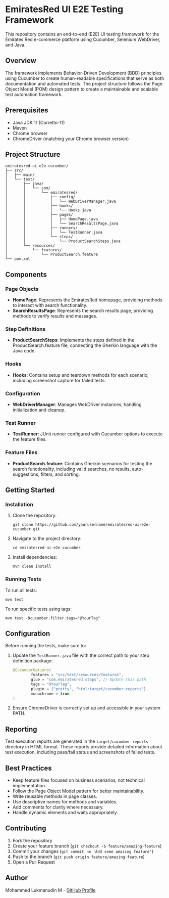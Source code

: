 # EmiratesRed UI E2E Testing Framework

This repository contains an end-to-end (E2E) UI testing framework for the Emirates Red e-commerce platform using Cucumber, Selenium WebDriver, and Java.

## Overview

The framework implements Behavior-Driven Development (BDD) principles using Cucumber to create human-readable specifications that serve as both documentation and automated tests. The project structure follows the Page Object Model (POM) design pattern to create a maintainable and scalable test automation framework.

## Prerequisites

- Java JDK 11 (Corretto-11)
- Maven
- Chrome browser
- ChromeDriver (matching your Chrome browser version)

## Project Structure

```
emiratesred-ui-e2e-cucumber/
├── src/
│   ├── main/
│   └── test/
│       ├── java/
│       │   └── com/
│       │       └── emiratesred/
│       │           ├── config/
│       │           │   └── WebDriverManager.java
│       │           ├── hooks/
│       │           │   └── Hooks.java
│       │           ├── pages/
│       │           │   ├── HomePage.java
│       │           │   └── SearchResultsPage.java
│       │           ├── runners/
│       │           │   └── TestRunner.java
│       │           └── steps/
│       │               └── ProductSearchSteps.java
│       └── resources/
│           └── features/
│               └── ProductSearch.feature
└── pom.xml
```

## Components

### Page Objects

- **HomePage**: Represents the EmiratesRed homepage, providing methods to interact with search functionality.
- **SearchResultsPage**: Represents the search results page, providing methods to verify results and messages.

### Step Definitions

- **ProductSearchSteps**: Implements the steps defined in the ProductSearch.feature file, connecting the Gherkin language with the Java code.

### Hooks

- **Hooks**: Contains setup and teardown methods for each scenario, including screenshot capture for failed tests.

### Configuration

- **WebDriverManager**: Manages WebDriver instances, handling initialization and cleanup.

### Test Runner

- **TestRunner**: JUnit runner configured with Cucumber options to execute the feature files.

### Feature Files

- **ProductSearch.feature**: Contains Gherkin scenarios for testing the search functionality, including valid searches, no results, auto-suggestions, filters, and sorting.

## Getting Started

### Installation

1. Clone the repository:
   ```
   git clone https://github.com/yourusername/emiratesred-ui-e2e-cucumber.git
   ```

2. Navigate to the project directory:
   ```
   cd emiratesred-ui-e2e-cucumber
   ```

3. Install dependencies:
   ```
   mvn clean install
   ```

### Running Tests

To run all tests:
```
mvn test
```

To run specific tests using tags:
```
mvn test -Dcucumber.filter.tags="@YourTag"
```

## Configuration

Before running the tests, make sure to:

1. Update the `TestRunner.java` file with the correct path to your step definition package:
   ```java
   @CucumberOptions(
           features = "src/test/resources/features",
           glue = "com.emiratesred.steps", // Update this path
           tags = "@YourTag",
           plugin = {"pretty", "html:target/cucumber-reports"},
           monochrome = true
   )
   ```

2. Ensure ChromeDriver is correctly set up and accessible in your system PATH.

## Reporting

Test execution reports are generated in the `target/cucumber-reports` directory in HTML format. These reports provide detailed information about test execution, including pass/fail status and screenshots of failed tests.

## Best Practices

- Keep feature files focused on business scenarios, not technical implementation.
- Follow the Page Object Model pattern for better maintainability.
- Write reusable methods in page classes.
- Use descriptive names for methods and variables.
- Add comments for clarity where necessary.
- Handle dynamic elements and waits appropriately.

## Contributing

1. Fork the repository
2. Create your feature branch (`git checkout -b feature/amazing-feature`)
3. Commit your changes (`git commit -m 'Add some amazing feature'`)
4. Push to the branch (`git push origin feature/amazing-feature`)
5. Open a Pull Request

## Author
Mohammed Lukmanudin M - [GitHub Profile](https://github.com/redJavaMan)
